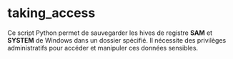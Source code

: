 # taking_access
Ce script Python permet de sauvegarder les hives de registre **SAM** et **SYSTEM** de Windows dans un dossier spécifié. Il nécessite des privilèges administratifs pour accéder et manipuler ces données sensibles.
